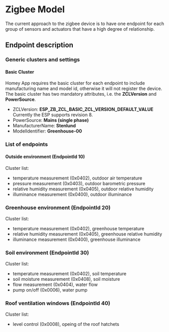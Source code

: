 # Zigbee Model
The current approach to the zigbee device is to have one endpoint for each group of sensors and actuators that have a high degree of relationship.
## Endpoint description
### Generic clusters and settings
#### Basic Cluster
Homey App requires the basic cluster for each endpoint to include manufacturing name and model id, otherwise it will not register the device.
The basic cluster has two mandatory attributes, i.e. the **ZCLVersion** and **PowerSource**.
* ZCLVersion: **ESP_ZB_ZCL_BASIC_ZCL_VERSION_DEFAULT_VALUE** Currently the ESP supports revision 8.
* PowerSource: **Mains (single phase)**
* ManufacturerName: **Stenlund**
* ModelIdentifier: **Greenhouse-00**
### List of endpoints
#### Outside environment (EndpointId 10)
Cluster list:
* temperature measurement (0x0402), outdoor air temperature
* pressure measurement (0x0403), outdoor barometric pressure
* relative humidity measurement (0x0405), outdoor relative humidity
* illuminance measurement (0x0400), outdoor illuminance
### Greenhouse environment (EndpointId 20)
Cluster list:
* temperature measurement (0x0402), greenhouse temperature
* relative humidity measurement (0x0405), greenhouse relative humidity
* illuminance measurement (0x0400), greenhouse illuminance
### Soil environment (EndpointId 30)
Cluster list:
* temperature measurement (0x0402), soil temperature
* soil moisture measurement (0x0408), soil moisture
* flow measurement (0x0404), water flow
* pump on/off (0x0006), water pump
### Roof ventilation windows (EndpointId 40)
Cluster list:
* level control (0x0008), opeing of the roof hatchets

